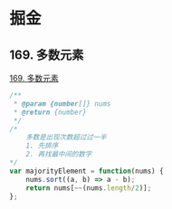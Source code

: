 # 掘金

## 169. 多数元素

[169. 多数元素](https://leetcode-cn.com/problems/majority-element/)

```js
/**
 * @param {number[]} nums
 * @return {number}
 */
/* 
    多数是出现次数超过过一半
    1. 先排序
    2. 再找最中间的数字
*/
var majorityElement = function(nums) {
    nums.sort((a, b) => a - b);
    return nums[~~(nums.length/2)];
};
```
